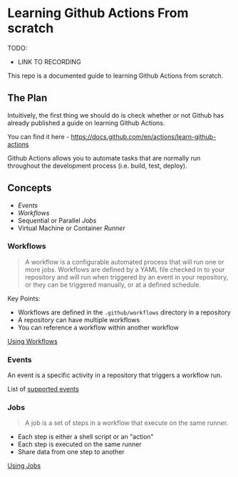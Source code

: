 # Learning Github Actions From scratch

TODO:
- LINK TO RECORDING

This repo is a documented guide to learning Github Actions from scratch.

## The Plan

Intuitively, the first thing we should do is check whether or not Github has
already published a guide on learning Github Actions.

You can find it here - https://docs.github.com/en/actions/learn-github-actions

Github Actions allows you to automate tasks that are normally run throughout the
development process (i.e. build, test, deploy).

## Concepts
- _Events_
- _Workflows_
- Sequential or Parallel _Jobs_
- Virtual Machine or Container _Runner_

### Workflows
> A workflow is a configurable automated process that will run one or more jobs. 
Workflows are defined by a YAML file checked in to your repository and will run 
when triggered by an event in your repository, or they can be triggered manually, 
or at a defined schedule.

Key Points:
- Workflows are defined in the `.github/workflows` directory in a repository
- A repository can have multiple workflows
- You can reference a workflow within another workflow

[Using Workflows](https://docs.github.com/en/actions/using-workflows)

### Events
An event is a specific activity in a repository that triggers a workflow run.

List of [supported events](https://docs.github.com/en/actions/using-workflows/events-that-trigger-workflows)

### Jobs
> A job is a set of steps in a workflow that execute on the same runner. 

- Each step is either a shell script or an "action" 
- Each step is executed on the same runner
- Share data from one step to another

[Using Jobs](https://docs.github.com/en/actions/using-jobs)
